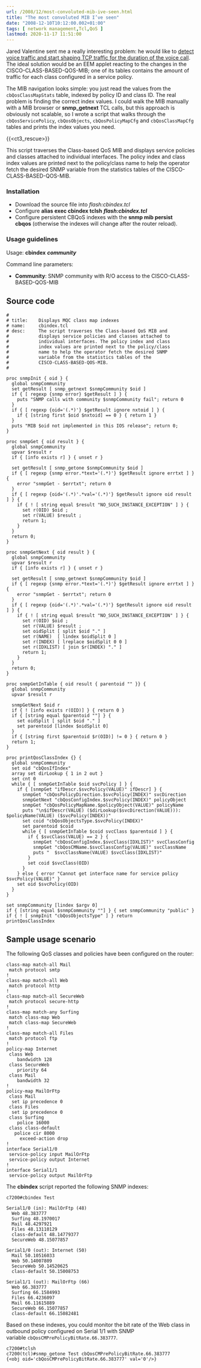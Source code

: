 ```yaml
---
url: /2008/12/most-convoluted-mib-ive-seen.html
title: "The most convoluted MIB I’ve seen"
date: "2008-12-10T10:12:00.002+01:00"
tags: [ network management,Tcl,QoS ]
lastmod: 2020-11-17 11:51:00
---
```

Jared Valentine sent me a really interesting problem: he would like to [detect voice traffic and start shaping TCP traffic for the duration of the voice call](http://www.xmission.com/~hidden/aatqos/). The ideal solution would be an EEM applet reacting to the changes in the CISCO-CLASS-BASED-QOS-MIB; one of its tables contains the amount of traffic for each class configured in a service policy.

The MIB navigation looks simple: you just read the values from the `cbQosClassMapStats` table, indexed by policy ID and class ID. The real problem is finding the correct index values. I could walk the MIB manually with a MIB browser or **snmp\_getnext** TCL calls, but this approach is obviously not scalable, so I wrote a script that walks through the `cbQosServicePolicy`, `cbQosObjects`, `cbQosPolicyMapCfg` and `cbQosClassMapCfg` tables and prints the index values you need.

{{<ct3_rescue>}}

This script traverses the Class-based QoS MIB and displays service policies and classes attached to individual interfaces. The policy index and class index values are printed next to the policy/class name to help the operator fetch the desired SNMP variable from the statistics tables of the CISCO-CLASS-BASED-QOS-MIB.

### Installation

-   Download the source file into *flash:cbindex.tcl*
-   Configure **alias exec cbindex tclsh** ***flash:cbindex.tcl***
-   Configure persistent CBQoS indexes with the **snmp mib persist cbqos** (otherwise the indexes will change after the router reload).

### Usage guidelines

Usage: **cbindex** ***community***

Command line parameters:

-   **Community**: SNMP community with R/O access to the CISCO-CLASS-BASED-QOS-MIB

## Source code

```
#
# title:    Displays MQC class map indexes
# name:     cbindex.tcl
# desc:     The script traverses the Class-based QoS MIB and
#           displays service policies and classes attached to 
#           individual interfaces. The policy index and class
#           index values are printed next to the policy/class
#           name to help the operator fetch the desired SNMP 
#           variable from the statistics tables of the 
#           CISCO-CLASS-BASED-QOS-MIB.
#

proc snmpInit { oid } {
  global snmpCommunity
  set getResult [ snmp_getnext $snmpCommunity $oid ]
  if { [ regexp {snmp error} $getResult ] } { 
    puts "SNMP calls with community $snmpCommunity fail"; return 0 
  }
  if { [ regexp {oid='(.*)'} $getResult ignore nxtoid ] } {
    if { [string first $oid $nxtoid] == 0 } { return 1 }
  }
  puts "MIB $oid not implemented in this IOS release"; return 0;
}
  
proc snmpGet { oid result } {
  global snmpCommunity
  upvar $result r
  if { [info exists r] } { unset r }

  set getResult [ snmp_getone $snmpCommunity $oid ]
  if { [ regexp {snmp error.*text='(.*)'} $getResult ignore errtxt ] } { 
    error "snmpGet - $errtxt"; return 0 
  }
  if { [ regexp {oid='(.*)'.*val='(.*)'} $getResult ignore oid result ] } {
    if { ! [ string equal $result "NO_SUCH_INSTANCE_EXCEPTION" ] } {
      set r(OID) $oid ;
      set r(VALUE) $result ; 
      return 1;
    }
  }
  return 0;
}

proc snmpGetNext { oid result } {
  global snmpCommunity
  upvar $result r
  if { [info exists r] } { unset r }

  set getResult [ snmp_getnext $snmpCommunity $oid ]
  if { [ regexp {snmp error.*text='(.*)'} $getResult ignore errtxt ] } { 
    error "snmpGet - $errtxt"; return 0 
  }
  if { [ regexp {oid='(.*)'.*val='(.*)'} $getResult ignore oid result ] } {
    if { ! [ string equal $result "NO_SUCH_INSTANCE_EXCEPTION" ] } {
      set r(OID) $oid ;
      set r(VALUE) $result ;
      set oidSplit [ split $oid "." ]
      set r(NAME)  [ lindex $oidSplit 0 ]
      set r(INDEX) [ lreplace $oidSplit 0 0 ]
      set r(IDXLIST) [ join $r(INDEX) "." ]
      return 1;
    }
  }
  return 0;
}

proc snmpGetInTable { oid result { parentoid "" }} {
  global snmpCommunity
  upvar $result r

  snmpGetNext $oid r
  if { ! [info exists r(OID)] } { return 0 }
  if { [string equal $parentoid ""] } {
    set oidSplit [ split $oid "." ]
    set parentoid [lindex $oidSplit 0]
  }
  if { [string first $parentoid $r(OID)] != 0 } { return 0 }
  return 1;
}

proc printQosClassIndex {} {
  global snmpCommunity
  set oid "cbQosIfIndex"
  array set dirLookup { 1 in 2 out }
  set cnt 0
  while { [ snmpGetInTable $oid svcPolicy ] } {
    if { [snmpGet "ifDescr.$svcPolicy(VALUE)" ifDescr] } {
      snmpGet "cbQosPolicyDirection.$svcPolicy(INDEX)" svcDirection
      snmpGetNext "cbQosConfigIndex.$svcPolicy(INDEX)" policyObject
      snmpGet "cbQosPolicyMapName.$policyObject(VALUE)" policyName
      puts "\n$ifDescr(VALUE) ($dirLookup($svcDirection(VALUE))): $policyName(VALUE) ($svcPolicy(INDEX))"
      set coid "cbQosObjectsType.$svcPolicy(INDEX)"
      set parentoid $coid
      while { [ snmpGetInTable $coid svcClass $parentoid ] } {
        if { $svcClass(VALUE) == 2 } {
          snmpGet "cbQosConfigIndex.$svcClass(IDXLIST)" svcClassConfig
          snmpGet "cbQosCMName.$svcClassConfig(VALUE)" svcClassName
          puts "  $svcClassName(VALUE) $svcClass(IDXLIST)"
        }
        set coid $svcClass(OID)
      }
    } else { error "Cannot get interface name for service policy $svcPolicy(VALUE)" }
    set oid $svcPolicy(OID)
  }
}

set snmpCommunity [lindex $argv 0]
if { [string equal $snmpCommunity ""] } { set snmpCommunity "public" }
if { ! [ snmpInit "cbQosObjectsType" ] } return
printQosClassIndex
```

## Sample usage scenario

The following QoS classes and policies have been configured on the router:

```
class-map match-all Mail
 match protocol smtp
!
class-map match-all Web
 match protocol http
!
class-map match-all SecureWeb
 match protocol secure-http
!
class-map match-any Surfing
 match class-map Web
 match class-map SecureWeb
!
class-map match-all Files
 match protocol ftp
!
policy-map Internet
 class Web
    bandwidth 128
 class SecureWeb
    priority 64
 class Mail
    bandwidth 32
!
policy-map MailOrFtp
 class Mail
  set ip precedence 0
 class Files
  set ip precedence 0
 class Surfing
    police 16000
 class class-default
   police cir 8000
     exceed-action drop 
!
interface Serial1/0
 service-policy input MailOrFtp
 service-policy output Internet
!
interface Serial1/1
 service-policy output MailOrFtp
```

The **cbindex** script reported the following SNMP indexes:

```
c7200#cbindex Test

Serial1/0 (in): MailOrFtp (48)
  Web 48.383777
  Surfing 48.1970017
  Mail 48.4297921
  Files 48.13110129
  class-default 48.14779377
  SecureWeb 48.15077857

Serial1/0 (out): Internet (50)
  Mail 50.10516033
  Web 50.14007809
  SecureWeb 50.14520625
  class-default 50.15008753

Serial1/1 (out): MailOrFtp (66)
  Web 66.383777
  Surfing 66.1584993
  Files 66.4236097
  Mail 66.11615889
  SecureWeb 66.15077857
  class-default 66.15082481
```

Based on these indexes, you could monitor the bit rate of the Web class in outbound policy configured on Serial 1/1 with SNMP variable `cbQosCMPrePolicyBitRate.66.383777`.

```
c7200#tclsh
c7200(tcl)#snmp_getone Test cbQosCMPrePolicyBitRate.66.383777
{<obj oid='cbQosCMPrePolicyBitRate.66.383777' val='0'/>}
```
